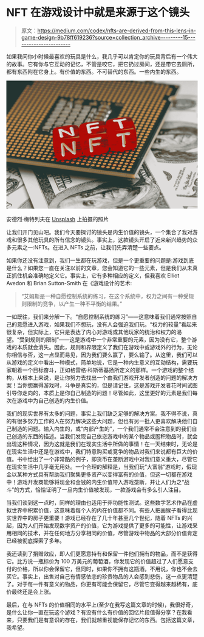 # NFT 在游戏设计中就是来源于这个镜头

> 原文：<https://medium.com/codex/nfts-are-derived-from-this-lens-in-game-design-9b78ff619236?source=collection_archive---------15----------------------->

如果我问你小时候最喜欢的玩具是什么，我几乎可以肯定你的玩具背后有一个伟大的故事。它有你与它互动的记忆，不管是咬它，把它扔过房间，还是带它去厕所，都有东西附在它身上。有价值的东西。不可替代的东西。一些内生的东西。

![](img/e84b706315fff8e811ccc2972e14366c.png)

安德烈·梅特列夫在 [Unsplash](https://unsplash.com/s/photos/nft?utm_source=unsplash&utm_medium=referral&utm_content=creditCopyText) 上拍摄的照片

让我们开门见山吧。我们今天要探讨的镜头是内生价值的镜头，一个集合了我对游戏和很多其他玩具的所有信念的镜头。事实上，这款镜头开启了近来新兴趋势的众多元素之一:NFTs。在进入 NFTs 之前，让我们先弄清楚一些要点。

如果你还没有注意到，我们一生都在玩游戏，但是一个更重要的问题是:游戏到底是什么？如果您一直在关注以前的文章，您会知道它的一些元素，但是我们从未真正抓住机会准确地定义它。事实上，它有多种相应的定义，但我喜欢 Elliot Avedon 和 Brian Sutton-Smith 在《游戏设计的艺术:

> “艾姆斯是一种自愿控制系统的练习，在这个系统中，权力之间有一种受规则限制的竞争，以产生一种不平衡的结果。”

一如既往，我们来分解一下。“自愿控制系统的练习”——这意味着我们通常按照自己的意愿进入游戏，如果我们不想玩，没有人会强迫我们玩。“权力的较量”看起来很复杂，但实际上，它只是表达了内心对游戏或其他玩家的统治和权力的渴望。“受到规则的限制”——这是游戏中一个非常重要的元素，因为没有它，整个游戏的本质就会消失。因此，规则和界限定义了我们在游戏中或游戏外的行为，无论你相信与否，这一点显而易见，因为我们要么赢了，要么输了。从这里，我们可以从游戏的定义中看出一种模式，简单地说，它是一种内生意义的互动结构，需要玩家朝着一个目标奋斗，正如格雷格·科斯蒂基扬所定义的那样。一个游戏的整个结构，从根本上来说，是让你努力去找出一个由我们游戏开发者创造的问题的解决方案！当你想赢得游戏时，斗争是真实的，但是请记住，这是游戏开发者花时间试图引导你走向的，本质上是你自己制造的问题！尽管如此，这里更好的元素是我们每次在游戏中为自己创造的内生价值。

我们的现实世界有太多的问题，事实上我们缺乏足够的解决方案。我不得不说，真的有很多努力工作的人在努力解决这些大问题，但也有另一批人更喜欢解决他们自己制造的问题。输入内生的，或“内部产生的”，一个我们通常不会注意到的我们自己创造的东西的描述。当我们发现自己依恋游戏中的某个物品或囤积物品时，就会出现这种情况，因为这就是我们在现实生活中所做的事情！在一天结束时，无论是在现实生活中还是在游戏中，我们特意购买或竞争的物品对我们来说都有巨大的价值。书中给出了一个非常酷的例子，即货币在垄断游戏中对我们意义重大，尽管它在现实生活中几乎毫无用处。一个合理的解释是，当我们玩“大富翁”游戏时，假现金以某种方式具有帮助我们聚集更多资产以变得富有的价值，但这一切都在游戏中！游戏开发商能够将现金和金钱的内生价值带入游戏垄断，并让人们为之“战斗”的方式，恰恰证明了一旦内生价值被发现，一款游戏会有多么引人注目。

当我们谈到这一点时，同样的理由也适用于非功能性测试。这些数字艺术作品在虚拟世界中积累价值，这意味着每个人的内在价值都不同。有些人把画猴子看得比现实世界中的房子更重要！游戏已经存在了几十年甚至几个世纪，随着 NFTs 的兴起，因为人们开始发现数字资产的价值，它为游戏提供了更多的可能性，让游戏采用相同的技术，并在任何地方分享相同的价值，尽管游戏中物品的大部分价值肯定已经被彻底探索了多年。

我还读到了捐赠效应，即人们更愿意持有和保留一件他们拥有的物品，而不是获得它。比方说一瓶标价为 100 万美元的葡萄酒，你发现它的价值超过了人们愿意支付的价格，所以你会保留它，但同时，如果你不拥有这瓶酒，不用说，你也不会去买它。事实上，出售对自己有情感依恋的珍贵物品的人会感到悲伤，这一点更清楚了。对于每一件有意义的物品，你更有可能会保留它，尽管它变得越来越稀有，底价最终还是会上涨。

最后，在与 NFTs 的价值相同的水平上(至少在我写这篇文章的时候)，我很好奇，是什么让你一直在玩这个游戏？有没有什么有价值的回忆片段值得分享？在我看来，只要我们是有意识的存在，我们就越重视能保存记忆的东西。包括这篇文章，我希望。
